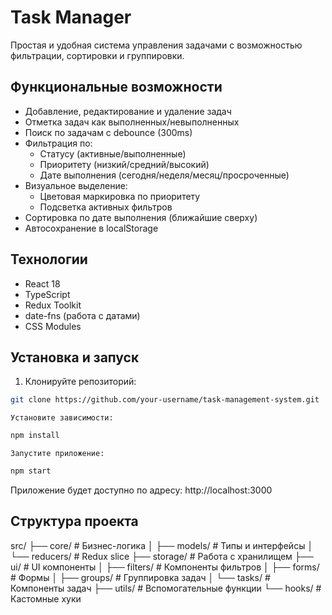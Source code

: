 # Task Manager

Простая и удобная система управления задачами с возможностью фильтрации, сортировки и группировки.

## Функциональные возможности

- Добавление, редактирование и удаление задач
- Отметка задач как выполненных/невыполненных
- Поиск по задачам с debounce (300ms)
- Фильтрация по:
  - Статусу (активные/выполненные)
  - Приоритету (низкий/средний/высокий)
  - Дате выполнения (сегодня/неделя/месяц/просроченные)
- Визуальное выделение:
  - Цветовая маркировка по приоритету
  - Подсветка активных фильтров
- Сортировка по дате выполнения (ближайшие сверху)
- Автосохранение в localStorage

## Технологии

- React 18
- TypeScript
- Redux Toolkit
- date-fns (работа с датами)
- CSS Modules

## Установка и запуск

1. Клонируйте репозиторий:
```bash
git clone https://github.com/your-username/task-management-system.git 
```
    Установите зависимости:

```bash
npm install
```
    Запустите приложение:

```bash
npm start
```
Приложение будет доступно по адресу: http://localhost:3000


## Структура проекта

src/
├── core/                # Бизнес-логика
│   ├── models/          # Типы и интерфейсы
│   └── reducers/        # Redux slice
├── storage/             # Работа с хранилищем
├── ui/                  # UI компоненты
│   ├── filters/         # Компоненты фильтров
│   ├── forms/           # Формы
│   ├── groups/          # Группировка задач
│   └── tasks/           # Компоненты задач
├── utils/               # Вспомогательные функции
└── hooks/               # Кастомные хуки